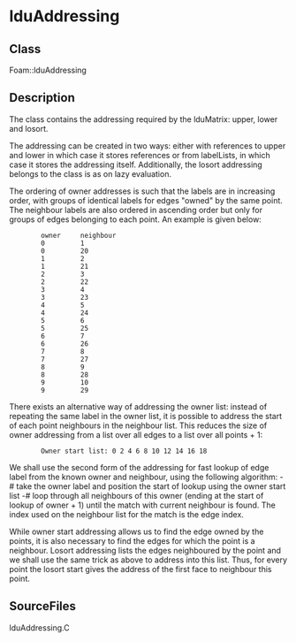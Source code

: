 # lduAddressing 
## Class
Foam::lduAddressing

## Description
The class contains the addressing required by the lduMatrix: upper, lower
and losort.

The addressing can be created in two ways: either with references to
upper and lower in which case it stores references or from labelLists,
in which case it stores the addressing itself. Additionally, the losort
addressing belongs to the class is as on lazy evaluation.

The ordering of owner addresses is such that the labels are in
increasing order, with groups of identical labels for edges "owned" by
the same point. The neighbour labels are also ordered in ascending
order but only for groups of edges belonging to each point. An example
is given below:
```
        owner     neighbour
        0         1
        0         20
        1         2
        1         21
        2         3
        2         22
        3         4
        3         23
        4         5
        4         24
        5         6
        5         25
        6         7
        6         26
        7         8
        7         27
        8         9
        8         28
        9         10
        9         29
```

There exists an alternative way of addressing the owner
list: instead of repeating the same label in the owner list, it is
possible to address the start of each point neighbours in the
neighbour list. This reduces the size of owner addressing from a list
over all edges to a list over all points + 1:

```
        Owner start list: 0 2 4 6 8 10 12 14 16 18
```

We shall use the second form of the addressing for fast lookup
of edge label from the known owner and neighbour, using the following
algorithm:
-# take the owner label and position the start of lookup
       using the owner start list
-# loop through all neighbours of this owner (ending at the start of
      lookup of owner + 1) until the match with current neighbour is found.
      The index used on the neighbour list for the match is the edge index.

While owner start addressing allows us to find the edge owned by the
points, it is also necessary to find the edges for which the point is
a neighbour. Losort addressing lists the edges neighboured by the
point and we shall use the same trick as above to address into this
list. Thus, for every point the losort start gives the address of the
first face to neighbour this point.

## SourceFiles
lduAddressing.C

